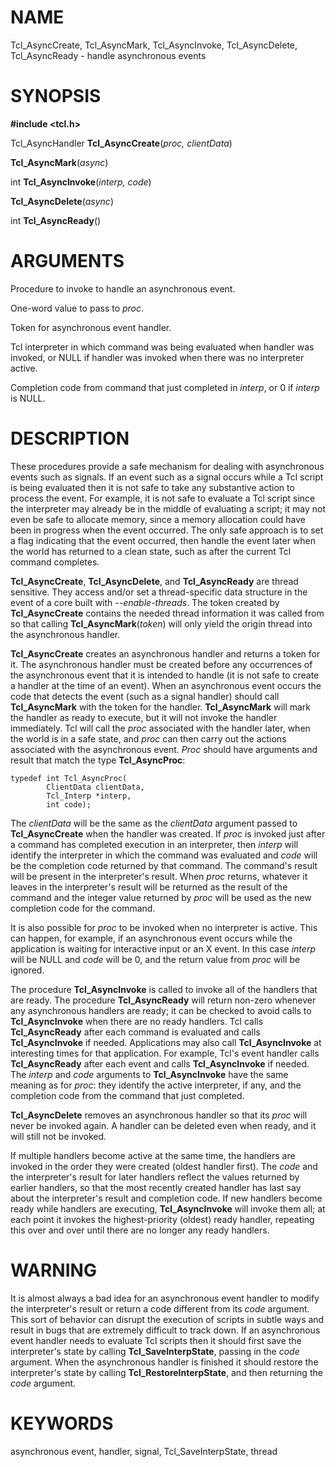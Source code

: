 # NAME

Tcl_AsyncCreate, Tcl_AsyncMark, Tcl_AsyncInvoke, Tcl_AsyncDelete,
Tcl_AsyncReady - handle asynchronous events

# SYNOPSIS

**#include \<tcl.h\>**

Tcl_AsyncHandler **Tcl_AsyncCreate**(*proc, clientData*)

**Tcl_AsyncMark**(*async*)

int **Tcl_AsyncInvoke**(*interp, code*)

**Tcl_AsyncDelete**(*async*)

int **Tcl_AsyncReady**()

# ARGUMENTS

Procedure to invoke to handle an asynchronous event.

One-word value to pass to *proc*.

Token for asynchronous event handler.

Tcl interpreter in which command was being evaluated when handler was
invoked, or NULL if handler was invoked when there was no interpreter
active.

Completion code from command that just completed in *interp*, or 0 if
*interp* is NULL.

# DESCRIPTION

These procedures provide a safe mechanism for dealing with asynchronous
events such as signals. If an event such as a signal occurs while a Tcl
script is being evaluated then it is not safe to take any substantive
action to process the event. For example, it is not safe to evaluate a
Tcl script since the interpreter may already be in the middle of
evaluating a script; it may not even be safe to allocate memory, since a
memory allocation could have been in progress when the event occurred.
The only safe approach is to set a flag indicating that the event
occurred, then handle the event later when the world has returned to a
clean state, such as after the current Tcl command completes.

**Tcl_AsyncCreate**, **Tcl_AsyncDelete**, and **Tcl_AsyncReady** are
thread sensitive. They access and/or set a thread-specific data
structure in the event of a core built with *\--enable-threads*. The
token created by **Tcl_AsyncCreate** contains the needed thread
information it was called from so that calling
**Tcl_AsyncMark**(*token*) will only yield the origin thread into the
asynchronous handler.

**Tcl_AsyncCreate** creates an asynchronous handler and returns a token
for it. The asynchronous handler must be created before any occurrences
of the asynchronous event that it is intended to handle (it is not safe
to create a handler at the time of an event). When an asynchronous event
occurs the code that detects the event (such as a signal handler) should
call **Tcl_AsyncMark** with the token for the handler. **Tcl_AsyncMark**
will mark the handler as ready to execute, but it will not invoke the
handler immediately. Tcl will call the *proc* associated with the
handler later, when the world is in a safe state, and *proc* can then
carry out the actions associated with the asynchronous event. *Proc*
should have arguments and result that match the type **Tcl_AsyncProc**:

    typedef int Tcl_AsyncProc(
            ClientData clientData,
            Tcl_Interp *interp,
            int code);

The *clientData* will be the same as the *clientData* argument passed to
**Tcl_AsyncCreate** when the handler was created. If *proc* is invoked
just after a command has completed execution in an interpreter, then
*interp* will identify the interpreter in which the command was
evaluated and *code* will be the completion code returned by that
command. The command\'s result will be present in the interpreter\'s
result. When *proc* returns, whatever it leaves in the interpreter\'s
result will be returned as the result of the command and the integer
value returned by *proc* will be used as the new completion code for the
command.

It is also possible for *proc* to be invoked when no interpreter is
active. This can happen, for example, if an asynchronous event occurs
while the application is waiting for interactive input or an X event. In
this case *interp* will be NULL and *code* will be 0, and the return
value from *proc* will be ignored.

The procedure **Tcl_AsyncInvoke** is called to invoke all of the
handlers that are ready. The procedure **Tcl_AsyncReady** will return
non-zero whenever any asynchronous handlers are ready; it can be checked
to avoid calls to **Tcl_AsyncInvoke** when there are no ready handlers.
Tcl calls **Tcl_AsyncReady** after each command is evaluated and calls
**Tcl_AsyncInvoke** if needed. Applications may also call
**Tcl_AsyncInvoke** at interesting times for that application. For
example, Tcl\'s event handler calls **Tcl_AsyncReady** after each event
and calls **Tcl_AsyncInvoke** if needed. The *interp* and *code*
arguments to **Tcl_AsyncInvoke** have the same meaning as for *proc*:
they identify the active interpreter, if any, and the completion code
from the command that just completed.

**Tcl_AsyncDelete** removes an asynchronous handler so that its *proc*
will never be invoked again. A handler can be deleted even when ready,
and it will still not be invoked.

If multiple handlers become active at the same time, the handlers are
invoked in the order they were created (oldest handler first). The
*code* and the interpreter\'s result for later handlers reflect the
values returned by earlier handlers, so that the most recently created
handler has last say about the interpreter\'s result and completion
code. If new handlers become ready while handlers are executing,
**Tcl_AsyncInvoke** will invoke them all; at each point it invokes the
highest-priority (oldest) ready handler, repeating this over and over
until there are no longer any ready handlers.

# WARNING

It is almost always a bad idea for an asynchronous event handler to
modify the interpreter\'s result or return a code different from its
*code* argument. This sort of behavior can disrupt the execution of
scripts in subtle ways and result in bugs that are extremely difficult
to track down. If an asynchronous event handler needs to evaluate Tcl
scripts then it should first save the interpreter\'s state by calling
**Tcl_SaveInterpState**, passing in the *code* argument. When the
asynchronous handler is finished it should restore the interpreter\'s
state by calling **Tcl_RestoreInterpState**, and then returning the
*code* argument.

# KEYWORDS

asynchronous event, handler, signal, Tcl_SaveInterpState, thread

<!---
Copyright (c) 1989-1993 The Regents of the University of California
Copyright (c) 1994-1996 Sun Microsystems, Inc
-->

